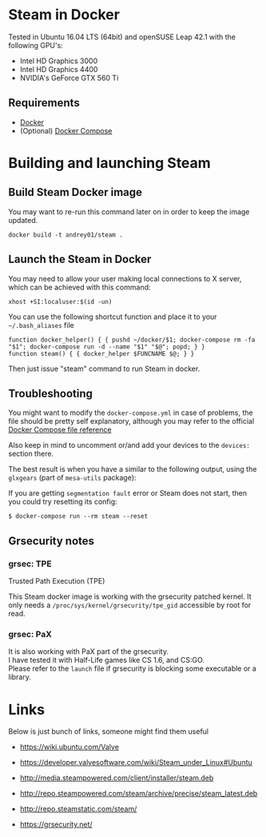 # Steam in Docker

Tested in Ubuntu 16.04 LTS (64bit) and openSUSE Leap 42.1
with the following GPU's:

- Intel HD Graphics 3000
- Intel HD Graphics 4400
- NVIDIA's GeForce GTX 560 Ti


## Requirements

- [Docker](https://www.docker.com/)
- (Optional) [Docker Compose](https://docs.docker.com/compose/)


# Building and launching Steam

## Build Steam Docker image

You may want to re-run this command later on in order to keep the image updated.

```
docker build -t andrey01/steam .
```


## Launch the Steam in Docker

You may need to allow your user making local connections to X server,
which can be achieved with this command:

```
xhost +SI:localuser:$(id -un)
```

You can use the following shortcut function and place it to your `~/.bash_aliases` file

```
function docker_helper() { { pushd ~/docker/$1; docker-compose rm -fa "$1"; docker-compose run -d --name "$1" "$@"; popd; } }
function steam() { { docker_helper $FUNCNAME $@; } }
```

Then just issue "steam" command to run Steam in docker.

## Troubleshooting

You might want to modify the `docker-compose.yml` in case of problems, the file should be pretty self explanatory, although you may refer to the official [Docker Compose file reference](https://docs.docker.com/compose/compose-file/)

Also keep in mind to uncomment or/and add your devices to the `devices:` section there.

The best result is when you have a similar to the following output, using the `glxgears` (part of `mesa-utils` package):

If you are getting `segmentation fault` error or Steam does not start, then you could try resetting its config:

```
$ docker-compose run --rm steam --reset
```

## Grsecurity notes

### grsec: TPE

Trusted Path Execution (TPE)

This Steam docker image is working with the grsecurity patched kernel.
It only needs a `/proc/sys/kernel/grsecurity/tpe_gid` accessible by root for read.


### grsec: PaX

It is also working with PaX part of the grsecurity.  
I have tested it with Half-Life games like CS 1.6, and CS:GO.  
Please refer to the `launch` file if grsecurity is blocking some executable or a library.  


# Links

Below is just bunch of links, someone might find them useful

- https://wiki.ubuntu.com/Valve

- https://developer.valvesoftware.com/wiki/Steam_under_Linux#Ubuntu

- http://media.steampowered.com/client/installer/steam.deb

- http://repo.steampowered.com/steam/archive/precise/steam_latest.deb

- http://repo.steamstatic.com/steam/

- https://grsecurity.net/
